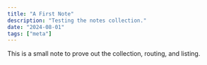 ```yaml
---
title: "A First Note"
description: "Testing the notes collection."
date: "2024-08-01"
tags: ["meta"]
---
```


This is a small note to prove out the collection, routing, and listing.
